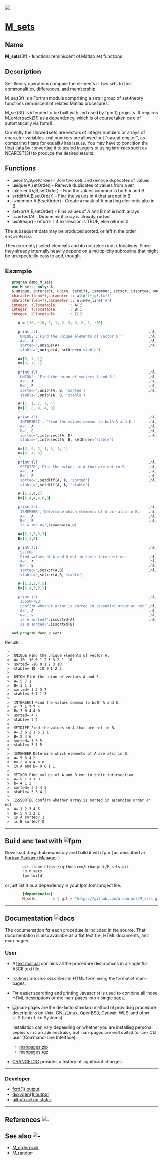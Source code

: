 [![](docs/images/venn_little.gif)](https://urbanjost.github.io/M_sets/fpm-ford/index.html)
# [M_sets](https://urbanjost.github.io/M_sets/man3.html)

## Name
   **M_sets**(3f) - functions reminiscent of Matlab set functions

## Description

Set-theory operations compare the elements in two sets to find
commonalities, differences, and membership.

M_set(3f) is a Fortran module comprising a small group of set-theory
functions reminiscent of related Matlab procedures.

M_set(3f) is intended to be built with and used by fpm(1) projects.
It requires M_orderpack(3f) as a dependency, which is of course
taken care of automatically via fpm(1).

Currently the allowed sets are vectors of integer numbers or arrays
of character variables. real numbers are allowed but "caveat emptor",
as comparing floats for equality has issues. You may have to condition
the float data by converting it to scaled integers or using intrinsics
such as NEAREST(3f) to produce the desired results.

<!--
M_sets(3f) basically uses some simple calls to the M_orderpack(3f)
module that make loose use of memory allocation and space, but are
adequate for the vast majority of cases.

 -- unions, intersection, and set membership.
-->

## Functions
 + union(A,B,setOrder)     - Join two sets and remove duplicates of values
 + unique(A,setOrder)      - Remove duplicates of values from a set
 + intersect(A,B,setOrder) - Find the values common to both A and B
 + setdiff(A,B,setOrder)   - Find the values in A that are not in B
 + ismember(A,B,setOrder)  - Create a mask of A marking elements also in B
 + setxor(A,B,setOrder)    - Find values of A and B not in both arrays
 + issorted(A)             - Determine if array is already sorted
 + bool(expr)              - returns 1 if expression is TRUE, else returns 0.

 The subsequent data may be produced sorted, or left in the order
 encountered.

 They (currently) select elements and do not return index locations. Since
 they already internally heavily depend on a multiplicity subroutine
 that might be unexpectedly easy to add, though.

## Example

```fortran
   program demo_M_sets
   use M_sets, only: &
   & unique, intersect, union, setdiff, ismember, setxor, issorted, bool
   character(len=*),parameter :: all='(*(g0,1x))'
   character(len=*),parameter :: nl=new_line('A')
   integer, allocatable      :: A(:)
   integer, allocatable      :: B(:)
   integer, allocatable      :: C(:)

      A = [10, -10, 0, 1, 2, 3, 3, 2, 1, -10]
      !
      print all                                                   ,nl, &
      'UNIQUE','Find the unique elements of vector A.'            ,nl, &
      'A=', A                                                     ,nl, &
      'sorted=',unique(A)                                         ,nl, &
      'stable=',unique(A, setOrder='stable')

      A=[5, 7, 1]
      B=[3, 1, 1]
      !
      print all                                                   ,nl, &
      'UNION', 'Find the union of vectors A and B.'               ,nl, &
      'A=', A                                                     ,nl, &
      'B=', B                                                     ,nl, &
      'sorted=',union(A, B, 'sorted')                             ,nl, &
      'stable=',union(A, B, 'stable')

      A=[7, 1, 7, 7, 4]
      B=[7, 0, 4, 4, 0]
      !
      print all                                                   ,nl, &
      'INTERSECT', 'Find the values common to both A and B.'      ,nl, &
      'A=', A                                                     ,nl, &
      'B=', B                                                     ,nl, &
      'sorted=',intersect(A, B)                                   ,nl, &
      'stable=',intersect(A, B, setOrder='stable')

      A=[3, 6, 2, 1, 5, 1, 1]
      B=[2, 4, 6]
      !
      print all                                                   ,nl, &
      'SETDIFF','Find the values in A that are not in B.'         ,nl, &
      'A=', A                                                     ,nl, &
      'B=', B                                                     ,nl, &
      'sorted=',setdiff(A, B, 'sorted')                           ,nl, &
      'stable=',setdiff(A, B, 'stable')

      A=[5,3,4,2]
      B=[2,4,4,4,6,8]
      !
      print all                                                   ,nl, &
      'ISMEMBER','Determine which elements of A are also in B.'   ,nl, &
      'A=', A                                                     ,nl, &
      'B=', B                                                     ,nl, &
      'in A and B=',ismember(A,B)

      A=[5,1,3,3,3]
      B=[4,1,2]
      !
      print all                                                   ,nl, &
      'SETXOR'                                                       , &
      'Find values of A and B not in their intersection.'         ,nl, &
      'A=', A                                                     ,nl, &
      'B=', B                                                     ,nl, &
      'sorted=',setxor(A,B)                                       ,nl, &
      'stable=',setxor(A,B,'stable')

      A=[1,2,3,4,5]
      B=[5,4,3,2,1]
      !
      print all                                                   ,nl, &
      'ISSSORTED'                                                    , &
      'confirm whether array is sorted in ascending order or not' ,nl, &
      'A=', A                                                     ,nl, &
      'B=', B                                                     ,nl, &
      'is A sorted?',issorted(A)                                  ,nl, &
      'is B sorted?',issorted(B)

   end program demo_M_sets
```
<!--
123456789 123456789 123456789 123456789 123456789 123456789 123456789 123456789
-->

Results:
```text
 >
 >  UNIQUE Find the unique elements of vector A.
 >  A= 10 -10 0 1 2 3 3 2 1 -10
 >  sorted= -10 0 1 2 3 10
 >  stable= 10 -10 0 1 2 3
 >
 >  UNION Find the union of vectors A and B.
 >  A= 5 7 1
 >  B= 3 1 1
 >  sorted= 1 3 5 7
 >  stable= 5 7 1 3
 >
 >  INTERSECT Find the values common to both A and B.
 >  A= 7 1 7 7 4
 >  B= 7 0 4 4 0
 >  sorted= 4 7
 >  stable= 7 4
 >
 >  SETDIFF Find the values in A that are not in B.
 >  A= 3 6 2 1 5 1 1
 >  B= 2 4 6
 >  sorted= 1 3 5
 >  stable= 3 1 5
 >
 >  ISMEMBER Determine which elements of A are also in B.
 >  A= 5 3 4 2
 >  B= 2 4 4 4 6 8
 >  in A and B= 0 0 1 1
 >
 >  SETXOR Find values of A and B not in their intersection.
 >  A= 5 1 3 3 3
 >  B= 4 1 2
 >  sorted= 2 3 4 5
 >  stable= 5 3 4 2
 >
 >  ISSSORTED confirm whether array is sorted in ascending order or not
 >  A= 1 2 3 4 5
 >  B= 5 4 3 2 1
 >  is A sorted? 1
 >  is B sorted? 0
```
<!--
## Building the module using make![gmake](docs/images/gnu.gif)

This will compile the Fortran module and basic example programs that exercise the routines:

```bash
     git clone https://github.com/urbanjost/M_sets.git

     cd M_sets/src
     # change Makefile if not using one of the listed compilers

     # for gfortran
     make clean
     make gfortran

     # for ifort
     make clean
     make ifort

     # for nvfortran
     make clean
     make nvfortran
```
   Note that to specifically get release 2.0.0 you would use
```bash
     git clone --branch 2.0.0 https://github.com/urbanjost/M_sets.git
```
-->

---
## Build and test with ![fpm](docs/images/fpm_logo.gif)

   Download the github repository and build it with fpm ( as described at
   [Fortran Package Manager](https://github.com/fortran-lang/fpm) )
```bash
        git clone https://github.com/urbanjost/M_sets.git
        cd M_sets
        fpm build
```

   or just list it as a dependency in your fpm.toml project file.

```toml
        [dependencies]
        M_sets        = { git = "https://github.com/urbanjost/M_sets.git" }
```
---
## Documentation ![docs](docs/images/docs.gif)

The documentation for each procedure is included in the source.
That documentation is also available as a flat text file, HTML
documents, and man-pages.

### User
   - A [text manual](https://urbanjost.github.io/M_sets/manual.txt)
     contains all the procedure descriptions in a single flat ASCII
     text file.

   - [routines](https://urbanjost.github.io/M_sets/man3.html)
     are also described in HTML form using the format of man-pages.
<!--
     and [programs](https://urbanjost.github.io/M_sets/man1.html)
-->
   - For easier searching and printing Javascript is used to combine
     all those HTML descriptions of the man-pages into a single
     [book](https://urbanjost.github.io/M_sets/BOOK_M_sets.html).

   - ![man-pages](docs/images/manpages.gif) are the de-facto standard
     method of providing procedure descriptions on Unix, GNU/Linux,
     OpenBSD, Cygwin, WLS, and other ULS (Unix-Like Systems)

     Installation can vary depending on whether you are installing
     personal copies or as an administrator, but man-pages are well suited
     for any CLI user (Command-Line Interface):

      + [manpages.zip](https://urbanjost.github.io/M_sets/manpages.zip)
      + [manpages.tgz](https://urbanjost.github.io/M_sets/manpages.tgz)

   - [CHANGELOG](docs/CHANGELOG.md) provides a history of significant changes
---
### Developer
   - [ford(1) output](https://urbanjost.github.io/M_sets/fpm-ford/index.html).
   - [doxygen(1) output](https://urbanjost.github.io/M_sets/doxygen_out/html/index.html).
   - [github action status](docs/STATUS.md)
---

## References ![-](docs/images/ref.gif)

## See also ![-](docs/images/demos.gif)
   * [M_orderpack](https://github.com/urbanjost/M_orderpack)
   * [M_random](https://github.com/urbanjost/M_random)
